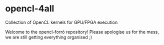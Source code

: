 # opencl-4all
Collection of OpenCL kernels for GPU/FPGA execution

Welcome to the opencl-forró repository! Please apologise us for the mess, we are still getting everything organised ;)
